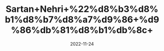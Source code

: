 ---
title: 'Sartan+Nehri+%22%d8%b3%d8%b1%d8%b7%d8%a7%d9%86+%d9%86%db%81%d8%b1%db%8c+'
date: '2022-11-24' 
metatag: '' 
inventory: '0' 
draft: false 
# meta description 
shortDescripton: '+Dried+Canal+Crab%22'
description: 'Herbs+%d8%ac%da%91%db%8c+%d8%a8%d9%88%d9%b9%db%8c'
longdescription: ''
tags: ''
brand: ''
subCategory: ''
unit: '10 gm-Pk'
sellCount: '0'
featured: False
# product Price
price: '100.0'
# Product Short Description
shortDescription: '+Dried+Canal+Crab%22'
productID: 'A9DC808B-5824-ED11-9968-005056B3A416'
type: 'products'
category: 'Herbs+%d8%ac%da%91%db%8c+%d8%a8%d9%88%d9%b9%db%8c' 
thumnailproduct: 'https://eraconnect.blob.core.windows.net/product-images/aminsaddiquidawakhana/A9DC808B-5824-ED11-9968-005056B3A416.webp' 
images:
  - image: 'https://eraconnect.blob.core.windows.net/product-images/aminsaddiquidawakhana/A9DC808B-5824-ED11-9968-005056B3A416.webp'  
Variants:
---